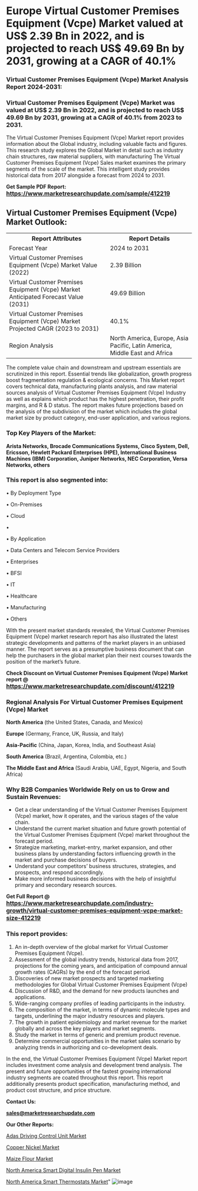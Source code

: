 # Europe Virtual Customer Premises Equipment (Vcpe) Market valued at US$ 2.39 Bn in 2022, and is projected to reach US$ 49.69 Bn by 2031, growing at a CAGR of 40.1%

<strong><h3>Virtual Customer Premises Equipment (Vcpe) Market Analysis Report 2024-2031:</h3></strong>

<strong><h3>Virtual Customer Premises Equipment (Vcpe) Market was valued at US$ 2.39 Bn in 2022, and is projected to reach US$ 49.69 Bn by 2031, growing at a CAGR of 40.1% from 2023 to 2031.</h3></strong>

The Virtual Customer Premises Equipment (Vcpe) Market report provides information about the Global industry, including valuable facts and figures. This research study explores the Global Market in detail such as industry chain structures, raw material suppliers, with manufacturing The Virtual Customer Premises Equipment (Vcpe) Sales market examines the primary segments of the scale of the market. This intelligent study provides historical data from 2017 alongside a forecast from 2024 to 2031.

<strong>Get Sample PDF Report: <a href=https://www.marketresearchupdate.com/sample/412219><font size=3 color=#0000ff>https://www.marketresearchupdate.com/sample/412219</font></a></strong>

<html>
<body>

<h2>Virtual Customer Premises Equipment (Vcpe) Market Outlook:</h2>

<table>
  <tr>
    <th>Report Attributes</th>
    <th>Report Details</th>
  </tr>
  <tr>
    <td>Forecast Year</td>
    <td>2024 to 2031</td>
  </tr>
  <tr>
    <td>Virtual Customer Premises Equipment (Vcpe) Market Value (2022)</td>
    <td>2.39 Billion</td>
  </tr>
  <tr>
    <td>Virtual Customer Premises Equipment (Vcpe) Market Anticipated Forecast Value (2031)</td>
    <td>49.69 Billion</td>
  </tr>
  <tr>
    <td>Virtual Customer Premises Equipment (Vcpe) Market Projected CAGR (2023 to 2031)</td>
    <td>40.1%</td>
  </tr>
  <tr>
    <td>Region Analysis</td>
    <td>North America, Europe, Asia Pacific, Latin America, Middle East and Africa</td>
  </tr>
</table>

</body>
</html>

The complete value chain and downstream and upstream essentials are scrutinized in this report. Essential trends like globalization, growth progress boost fragmentation regulation &amp; ecological concerns. This Market report covers technical data, manufacturing plants analysis, and raw material sources analysis of Virtual Customer Premises Equipment (Vcpe) Industry as well as explains which product has the highest penetration, their profit margins, and R & D status. The report makes future projections based on the analysis of the subdivision of the market which includes the global market size by product category, end-user application, and various regions.

<strong><h3>Top Key Players of the Market:</h3></strong>

<strong>Arista Networks, Brocade Communications Systems, Cisco System, Dell, Ericsson, Hewlett Packard Enterprises (HPE), International Business Machines (IBM) Corporation, Juniper Networks, NEC Corporation, Versa Networks, others</strong>

<strong><h3>This report is also segmented into:</h3></strong>

• By Deployment Type

• On-Premises

• Cloud

• 

• By Application

• Data Centers and Telecom Service Providers

• Enterprises

• BFSI

• IT

• Healthcare

• Manufacturing

• Others

With the present market standards revealed, the Virtual Customer Premises Equipment (Vcpe) market research report has also illustrated the latest strategic developments and patterns of the market players in an unbiased manner. The report serves as a presumptive business document that can help the purchasers in the global market plan their next courses towards the position of the market’s future.

<strong>Check Discount on Virtual Customer Premises Equipment (Vcpe) Market report @ <a href=https://www.marketresearchupdate.com/discount/412219><font size=3 color=#0000ff>https://www.marketresearchupdate.com/discount/412219</font></a></strong>

<strong><h3>Regional Analysis For Virtual Customer Premises Equipment (Vcpe) Market</h3></strong>

<strong>North America</strong> (the United States, Canada, and Mexico)

<strong>Europe</strong> (Germany, France, UK, Russia, and Italy)

<strong>Asia-Pacific</strong> (China, Japan, Korea, India, and Southeast Asia)

<strong>South America</strong> (Brazil, Argentina, Colombia, etc.)

<strong>The Middle East and Africa</strong> (Saudi Arabia, UAE, Egypt, Nigeria, and South Africa)

<strong><h3>Why B2B Companies Worldwide Rely on us to Grow and Sustain Revenues:</h3></strong>
<ul>
  <li>Get a clear understanding of the Virtual Customer Premises Equipment (Vcpe) market, how it operates, and the various stages of the value chain.</li>
  <li>Understand the current market situation and future growth potential of the Virtual Customer Premises Equipment (Vcpe) market throughout the forecast period.</li>
  <li>Strategize marketing, market-entry, market expansion, and other business plans by understanding factors influencing growth in the market and purchase decisions of buyers.</li>
  <li>Understand your competitors’ business structures, strategies, and prospects, and respond accordingly.</li>
  <li>Make more informed business decisions with the help of insightful primary and secondary research sources.</li>
</ul>

<strong>Get Full Report @ <a href=https://www.marketresearchupdate.com/industry-growth/virtual-customer-premises-equipment-vcpe-market-size-412219><font size=3 color=#0000ff>https://www.marketresearchupdate.com/industry-growth/virtual-customer-premises-equipment-vcpe-market-size-412219</font></a></strong>

<strong><h3>This report provides:</h3></strong>
<ol>
  <li>An in-depth overview of the global market for Virtual Customer Premises Equipment (Vcpe).</li>
  <li>Assessment of the global industry trends, historical data from 2017, projections for the coming years, and anticipation of compound annual growth rates (CAGRs) by the end of the forecast period.</li>
  <li>Discoveries of new market prospects and targeted marketing methodologies for Global Virtual Customer Premises Equipment (Vcpe)</li>
  <li>Discussion of R&amp;D, and the demand for new products launches and applications.</li>
  <li>Wide-ranging company profiles of leading participants in the industry.</li>
  <li>The composition of the market, in terms of dynamic molecule types and targets, underlining the major industry resources and players.</li>
  <li>The growth in patient epidemiology and market revenue for the market globally and across the key players and market segments.</li>
  <li>Study the market in terms of generic and premium product revenue.</li>
  <li>Determine commercial opportunities in the market sales scenario by analyzing trends in authorizing and co-development deals.</li>
</ol>

In the end, the Virtual Customer Premises Equipment (Vcpe) Market report includes investment come analysis and development trend analysis. The present and future opportunities of the fastest growing international industry segments are coated throughout this report. This report additionally presents product specification, manufacturing method, and product cost structure, and price structure.

<strong>Contact Us:</strong>

<strong>sales@marketresearchupdate.com</strong>

<strong>Our Other Reports:</strong>

<a href=https://www.linkedin.com/pulse/adas-driving-control-unit-market-has-huge-growth>Adas Driving Control Unit Market</a>

<a href=https://www.linkedin.com/pulse/copper-nickel-market-industry-analysis-segments>Copper Nickel Market</a>

<a href=https://www.linkedin.com/pulse/maize-flour-market-2023-analysis-growth-drivers-vendors>Maize Flour Market</a>

<a href=https://www.linkedin.com/pulse/north-america-smart-digital-insulin-pen-market>North America Smart Digital Insulin Pen Market</a>

<a href=https://www.linkedin.com/pulse/north-america-smart-thermostats-market-2023>North America Smart Thermostats Market</a>"
![image](https://github.com/rutujamande/Market-Report-Analysis/assets/158454097/ea1a3fe5-2c4e-4eec-a418-d4556db0dc96)
